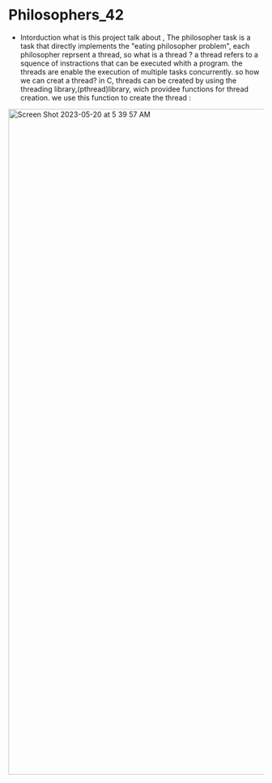 # Philosophers_42
 - Intorduction
 what is this project talk about , 
The philosopher task is a task that directly implements the "eating philosopher problem", each philosopher reprsent a thread, so what is a thread ?
a thread refers to a squence of instractions that can be executed whith a program. the threads are enable the execution of multiple tasks concurrently. 
so how we can creat a thread?
in C, threads can be created by using the threading library,(pthread)library, wich providee functions for thread creation.
we use this function to create the thread : 
<img width="1314" alt="Screen Shot 2023-05-20 at 5 39 57 AM" src="https://github.com/hachahbo/Philosophers_42/assets/116384287/2207fa8a-a66b-4065-bc5d-3cf9d086fce0">
